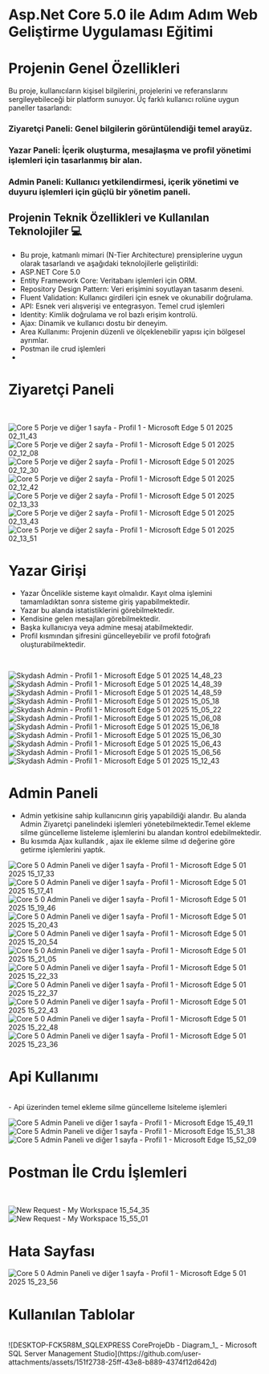 # Asp.Net Core 5.0 ile Adım Adım Web Geliştirme Uygulaması Eğitimi

# Projenin Genel Özellikleri
Bu proje, kullanıcıların kişisel bilgilerini, projelerini ve referanslarını sergileyebileceği bir platform sunuyor. Üç farklı kullanıcı rolüne uygun paneller tasarlandı:

### Ziyaretçi Paneli: Genel bilgilerin görüntülendiği temel arayüz.
### Yazar Paneli: İçerik oluşturma, mesajlaşma ve profil yönetimi işlemleri için tasarlanmış bir alan.
### Admin Paneli: Kullanıcı yetkilendirmesi, içerik yönetimi ve duyuru işlemleri için güçlü bir yönetim paneli.

## Projenin Teknik Özellikleri ve Kullanılan Teknolojiler 💻
- Bu proje, katmanlı mimari (N-Tier Architecture) prensiplerine uygun olarak tasarlandı ve aşağıdaki teknolojilerle geliştirildi:
- ASP.NET Core 5.0  
- Entity Framework Core: Veritabanı işlemleri için ORM.
- Repository Design Pattern: Veri erişimini soyutlayan  tasarım deseni.
- Fluent Validation: Kullanıcı girdileri için esnek ve okunabilir doğrulama.
- API: Esnek veri alışverişi ve entegrasyon. Temel crud işlemleri 
- Identity: Kimlik doğrulama ve rol bazlı erişim kontrolü.
- Ajax: Dinamik ve kullanıcı dostu bir deneyim.
- Area Kullanımı: Projenin düzenli ve ölçeklenebilir yapısı için bölgesel ayrımlar.
- Postman ile crud işlemleri
- 

# Ziyaretçi Paneli
</br>

![Core 5 Porje ve diğer 1 sayfa - Profil 1 - Microsoft​ Edge 5 01 2025 02_11_43](https://github.com/user-attachments/assets/2040c476-e2f4-49e8-b58b-5ed598d03baa)
![Core 5 Porje ve diğer 2 sayfa - Profil 1 - Microsoft​ Edge 5 01 2025 02_12_08](https://github.com/user-attachments/assets/96977d41-26a9-44d8-82fe-e50c73fffbcc)
![Core 5 Porje ve diğer 2 sayfa - Profil 1 - Microsoft​ Edge 5 01 2025 02_12_30](https://github.com/user-attachments/assets/89a1638b-ae7d-49fe-ac5c-51b36f83fc3a)
![Core 5 Porje ve diğer 2 sayfa - Profil 1 - Microsoft​ Edge 5 01 2025 02_12_42](https://github.com/user-attachments/assets/937f0958-3172-4533-9fa3-b84777ed94df)
![Core 5 Porje ve diğer 2 sayfa - Profil 1 - Microsoft​ Edge 5 01 2025 02_13_33](https://github.com/user-attachments/assets/4fa29ec9-8cd7-43d9-a0bf-d8f9cb63fe3b)
![Core 5 Porje ve diğer 2 sayfa - Profil 1 - Microsoft​ Edge 5 01 2025 02_13_43](https://github.com/user-attachments/assets/b2212ca0-66dc-43f4-ac01-f5ca985ca376)
![Core 5 Porje ve diğer 2 sayfa - Profil 1 - Microsoft​ Edge 5 01 2025 02_13_51](https://github.com/user-attachments/assets/3714b52a-768a-4590-b036-4aa15e9a6fd5)



# Yazar Girişi 
- Yazar Öncelikle sisteme kayıt olmalıdır. Kayıt olma işlemini tamamladıktan sonra sisteme giriş yapabilmektedir. </br>
- Yazar bu alanda istatistiklerini görebilmektedir.</br>
- Kendisine gelen mesajları görebilmektedir.</br>
- Başka kullanıcıya veya admine mesaj atabilmektedir.</br>
- Profil kısmından şifresini güncelleyebilir ve profil fotoğrafı oluşturabilmektedir.</br>
</br>

![Skydash Admin - Profil 1 - Microsoft​ Edge 5 01 2025 14_48_23](https://github.com/user-attachments/assets/37f03250-c48a-4b02-8032-dabc25fa65f4)
![Skydash Admin - Profil 1 - Microsoft​ Edge 5 01 2025 14_48_39](https://github.com/user-attachments/assets/690038a9-c7a7-4578-908d-60c0de39d833)
![Skydash Admin - Profil 1 - Microsoft​ Edge 5 01 2025 14_48_59](https://github.com/user-attachments/assets/10bc4051-a955-4357-b196-1302d98d2764)
![Skydash Admin - Profil 1 - Microsoft​ Edge 5 01 2025 15_05_18](https://github.com/user-attachments/assets/4c07b35e-6877-493a-a34d-afe985ef8967)
![Skydash Admin - Profil 1 - Microsoft​ Edge 5 01 2025 15_05_22](https://github.com/user-attachments/assets/dfa3e666-c807-4ecf-b48f-9bb020c4fea6)
![Skydash Admin - Profil 1 - Microsoft​ Edge 5 01 2025 15_06_08](https://github.com/user-attachments/assets/760a0969-c721-4d15-83ca-25921e6f089d)
![Skydash Admin - Profil 1 - Microsoft​ Edge 5 01 2025 15_06_18](https://github.com/user-attachments/assets/c9165874-2e36-4050-a943-d8b0f4b36f8f)
![Skydash Admin - Profil 1 - Microsoft​ Edge 5 01 2025 15_06_30](https://github.com/user-attachments/assets/12a26a8e-6188-427b-a61b-7d8081b08c5c)
![Skydash Admin - Profil 1 - Microsoft​ Edge 5 01 2025 15_06_43](https://github.com/user-attachments/assets/5613831c-d16f-4a49-accc-f2105af05638)
![Skydash Admin - Profil 1 - Microsoft​ Edge 5 01 2025 15_06_56](https://github.com/user-attachments/assets/b96461cb-5c94-41a3-bda1-2808b465977d)
![Skydash Admin - Profil 1 - Microsoft​ Edge 5 01 2025 15_12_43](https://github.com/user-attachments/assets/a98ddf50-147d-46f7-a9b1-1226504c6480)

# Admin Paneli
- Admin yetkisine sahip kullanıcının giriş yapabildiği alandır. Bu alanda Admin Ziyaretçi panelindeki işlemleri yönetebilmektedir.Temel ekleme silme güncelleme listeleme işlemlerini bu alandan kontrol edebilmektedir.</br>
- Bu kısımda Ajax kullandık , ajax ile ekleme silme ıd değerine göre getirme işlemlerini yaptık.
   

![Core 5 0 Admin Paneli ve diğer 1 sayfa - Profil 1 - Microsoft​ Edge 5 01 2025 15_17_33](https://github.com/user-attachments/assets/bb4f5a39-8b40-4e43-b3a8-9c8cc63a3acd)
![Core 5 0 Admin Paneli ve diğer 1 sayfa - Profil 1 - Microsoft​ Edge 5 01 2025 15_17_41](https://github.com/user-attachments/assets/35f8ee43-32c2-4486-bb7e-8510ed28eded)
![Core 5 0 Admin Paneli ve diğer 1 sayfa - Profil 1 - Microsoft​ Edge 5 01 2025 15_19_46](https://github.com/user-attachments/assets/1d08642c-e704-4b48-9ccd-93df8d579a6d)
![Core 5 0 Admin Paneli ve diğer 1 sayfa - Profil 1 - Microsoft​ Edge 5 01 2025 15_20_43](https://github.com/user-attachments/assets/f82afd40-0c51-48e0-95cb-a6032c762da7)
![Core 5 0 Admin Paneli ve diğer 1 sayfa - Profil 1 - Microsoft​ Edge 5 01 2025 15_20_54](https://github.com/user-attachments/assets/e1552d9c-e127-4164-a5a9-ebb12a182216)
![Core 5 0 Admin Paneli ve diğer 1 sayfa - Profil 1 - Microsoft​ Edge 5 01 2025 15_21_05](https://github.com/user-attachments/assets/7925de8a-dc42-41a2-a979-446966beb40e)
![Core 5 0 Admin Paneli ve diğer 1 sayfa - Profil 1 - Microsoft​ Edge 5 01 2025 15_22_33](https://github.com/user-attachments/assets/02890088-e228-4b00-836f-b38236e612df)
![Core 5 0 Admin Paneli ve diğer 1 sayfa - Profil 1 - Microsoft​ Edge 5 01 2025 15_22_37](https://github.com/user-attachments/assets/f3a9c61b-1903-4164-9e00-2e35e928de3a)
![Core 5 0 Admin Paneli ve diğer 1 sayfa - Profil 1 - Microsoft​ Edge 5 01 2025 15_22_43](https://github.com/user-attachments/assets/df1d85f3-a642-4e4c-ba4d-68d5fab814a1)
![Core 5 0 Admin Paneli ve diğer 1 sayfa - Profil 1 - Microsoft​ Edge 5 01 2025 15_22_48](https://github.com/user-attachments/assets/a690e79b-ddec-4e5d-a166-d09414038203)
![Core 5 0 Admin Paneli ve diğer 1 sayfa - Profil 1 - Microsoft​ Edge 5 01 2025 15_23_36](https://github.com/user-attachments/assets/b28dc9bf-4d04-4f1d-a62b-726f1ad8db3e)

# Api Kullanımı
</br>
- Api üzerinden temel ekleme silme güncelleme lsiteleme işlemleri
</br>

![Core 5 Admin Paneli ve diğer 1 sayfa - Profil 1 - Microsoft​ Edge 15_49_11](https://github.com/user-attachments/assets/3a86fdca-f215-4d49-b603-03194edecfb9)
![Core 5 Admin Paneli ve diğer 1 sayfa - Profil 1 - Microsoft​ Edge  15_51_38](https://github.com/user-attachments/assets/3406da16-d25c-4685-a470-612ce3ae88bb)
![Core 5 Admin Paneli ve diğer 1 sayfa - Profil 1 - Microsoft​ Edge  15_52_09](https://github.com/user-attachments/assets/29b73c23-497e-42c8-a05a-f760d6fafdc1)

# Postman İle Crdu İşlemleri
</br>

![New Request - My Workspace 15_54_35](https://github.com/user-attachments/assets/5f6b19e4-fae3-43af-b588-bb540e8391dc)
![New Request - My Workspace 15_55_01](https://github.com/user-attachments/assets/eaf97f72-5702-4509-952b-d7fec0c2b432)

# Hata Sayfası
![Core 5 0 Admin Paneli ve diğer 1 sayfa - Profil 1 - Microsoft​ Edge 5 01 2025 15_23_56](https://github.com/user-attachments/assets/aafe5f09-90ee-4145-9ec9-b11d6f6dcfdb)

# Kullanılan Tablolar
</br>
![DESKTOP-FCK5R8M_SQLEXPRESS CoreProjeDb - Diagram_1_ - Microsoft SQL Server Management Studio](https://github.com/user-attachments/assets/151f2738-25ff-43e8-b889-4374f12d642d)





